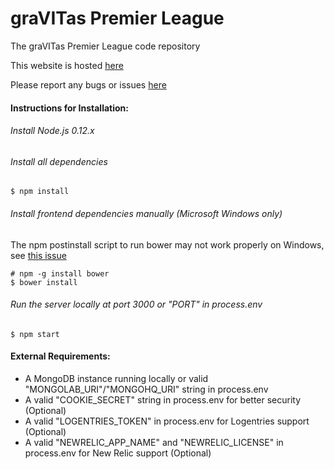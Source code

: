graVITas Premier League
=======================

The graVITas Premier League code repository

This website is hosted [here](http://www.gravitaspremierleague.com/)

Please report any bugs or issues [here](https://github.com/IEEECS-VIT/GPL/issues) 

#### Instructions for Installation:
###### Install Node.js 0.12.x
###### Install all dependencies

    $ npm install
    
###### Install frontend dependencies manually (Microsoft Windows only)
The npm postinstall script to run bower may not work properly on Windows, see [this issue](https://github.com/IEEECS-VIT/GPL/issues/13)

    # npm -g install bower
    $ bower install
    
###### Run the server locally at port 3000 or "PORT" in process.env

    $ npm start
    
#### External Requirements:
* A MongoDB instance running locally or valid "MONGOLAB_URI"/"MONGOHQ_URI" string in process.env 
* A valid "COOKIE_SECRET" string in process.env for better security (Optional)
* A valid "LOGENTRIES_TOKEN" in process.env for Logentries support (Optional)
* A valid "NEWRELIC_APP_NAME" and "NEWRELIC_LICENSE" in process.env for New Relic support (Optional)
